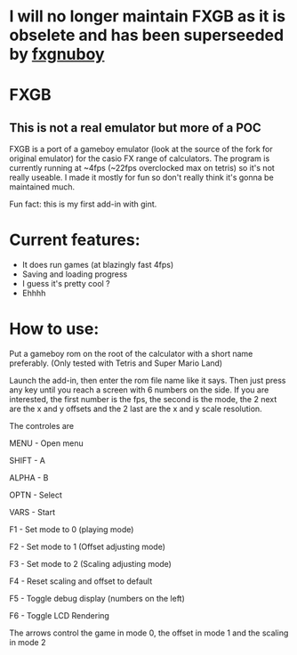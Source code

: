 # I will no longer maintain FXGB as it is obselete and has been superseeded by [fxgnuboy](https://github.com/djpadbit/fxgnuboy)

# FXGB
## This is not a real emulator but more of a POC
FXGB is a port of a gameboy emulator (look at the source of the fork for original emulator) for the casio FX range of calculators.
The program is currently running at ~4fps (~22fps overclocked max on tetris) so it's not really useable.
I made it mostly for fun so don't really think it's gonna be maintained much.

Fun fact: this is my first add-in with gint.

# Current features:
* It does run games (at blazingly fast 4fps)
* Saving and loading progress
* I guess it's pretty cool ?
* Ehhhh

# How to use:
Put a gameboy rom on the root of the calculator with a short name preferably. (Only tested with Tetris and Super Mario Land)

Launch the add-in, then enter the rom file name like it says. Then just press any key until you reach a screen with 6 numbers on the side.
If you are interested, the first number is the fps, the second is the mode, the 2 next are the x and y offsets and the 2 last are the x and y scale resolution.

The controles are 

MENU - Open menu

SHIFT - A

ALPHA - B

OPTN - Select 

VARS - Start

F1 - Set mode to 0 (playing mode)

F2 - Set mode to 1 (Offset adjusting mode)

F3 - Set mode to 2 (Scaling adjusting mode)

F4 - Reset scaling and offset to default

F5 - Toggle debug display (numbers on the left)

F6 - Toggle LCD Rendering

The arrows control the game in mode 0, the offset in mode 1 and the scaling in mode 2